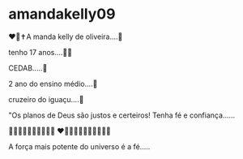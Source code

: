 # amandakelly09
❤️‍🔥✝️A manda kelly de oliveira....💟 

tenho 17 anos....🍫🫶

CEDAB.....🪻

2 ano do ensino médio....🥀

cruzeiro do iguaçu....🌹

"Os planos de Deus são justos e certeiros! Tenha fé e confiança......

 🧡💛💚💙🩵💜🤎🖤🩶🤍       ❤️🧡💛💚💙🩵💜🤎🖤🩶🤍
 
 A força mais potente do universo é a fé.....
                    

